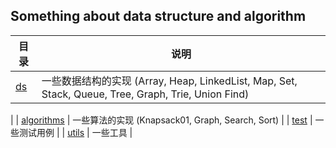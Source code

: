## Something about data structure and algorithm

| 目录  | 说明|
| ---------- | -----------|
| [ds](https://github.com/lw33/algorithms/tree/master/src/main/java/lw/learning/ds) | 一些数据结构的实现 (Array, Heap, LinkedList, Map, Set, Stack, Queue, Tree, Graph, Trie, Union Find)
 |
| [algorithms](https://github.com/lw33/algorithms/tree/master/src/main/java/lw/learning/algorithms)  | 一些算法的实现 (Knapsack01, Graph, Search, Sort) |
| [test](https://github.com/lw33/algorithms/tree/master/src/main/java/lw/learning/test) | 一些测试用例 |
| [utils](https://github.com/lw33/algorithms/tree/master/src/main/java/lw/learning/utils) | 一些工具 |

